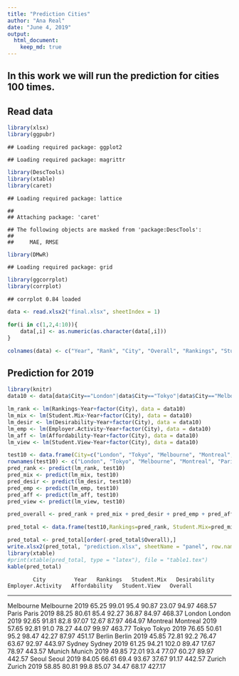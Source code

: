 ```yaml
---
title: "Prediction Cities"
author: "Ana Real"
date: "June 4, 2019"
output: 
  html_document:
    keep_md: true
---
```




## In this work we will run the prediction for cities 100 times.

## Read data


```r
library(xlsx)
library(ggpubr)
```

```
## Loading required package: ggplot2
```

```
## Loading required package: magrittr
```

```r
library(DescTools)
library(xtable)
library(caret)
```

```
## Loading required package: lattice
```

```
## 
## Attaching package: 'caret'
```

```
## The following objects are masked from 'package:DescTools':
## 
##     MAE, RMSE
```

```r
library(DMwR)
```

```
## Loading required package: grid
```

```r
library(ggcorrplot)
library(corrplot)
```

```
## corrplot 0.84 loaded
```

```r
data <- read.xlsx2("final.xlsx", sheetIndex = 1)

for(i in c(1,2,4:10)){
    data[,i] <- as.numeric(as.character(data[,i]))
}

colnames(data) <- c("Year", "Rank", "City", "Overall", "Rankings", "Student.Mix", "Desirability", "Employer.Activity", "Affordability", "Student.View")
```

## Prediction for 2019


```r
library(knitr)
data10 <- data[data$City=="London"|data$City=="Tokyo"|data$City=="Melbourne"|data$City=="Montreal"|data$City=="Paris"|data$City=="Munich"|data$City=="Berlin"|data$City=="Zurich"|data$City=="Sydney"|data$City=="Seoul",]

lm_rank <- lm(Rankings~Year+factor(City), data = data10)
lm_mix <- lm(Student.Mix~Year+factor(City), data = data10)
lm_desir <- lm(Desirability~Year+factor(City), data = data10)
lm_emp <- lm(Employer.Activity~Year+factor(City), data = data10)
lm_aff <- lm(Affordability~Year+factor(City), data = data10)
lm_view <- lm(Student.View~Year+factor(City), data = data10)

test10 <- data.frame(City=c("London", "Tokyo", "Melbourne", "Montreal", "Paris", "Munich", "Berlin", "Zurich", "Sydney", "Seoul"), Year = c(2019,2019,2019,2019,2019,2019,2019,2019,2019,2019))
rownames(test10) <- c("London", "Tokyo", "Melbourne", "Montreal", "Paris", "Munich", "Berlin", "Zurich", "Sydney", "Seoul")
pred_rank <- predict(lm_rank, test10)
pred_mix <- predict(lm_mix, test10)
pred_desir <- predict(lm_desir, test10)
pred_emp <- predict(lm_emp, test10)
pred_aff <- predict(lm_aff, test10)
pred_view <- predict(lm_view, test10)

pred_overall <- pred_rank + pred_mix + pred_desir + pred_emp + pred_aff + pred_view

pred_total <- data.frame(test10,Rankings=pred_rank, Student.Mix=pred_mix, Desirability=pred_desir, Employer.Activity=pred_emp, Affordability=pred_aff, Student.View=pred_view, Overall=pred_overall)

pred_total <- pred_total[order(-pred_total$Overall),]
write.xlsx2(pred_total, "prediction.xlsx", sheetName = "panel", row.names = FALSE)
library(xtable)
#print(xtable(pred_total, type = "latex"), file = "table1.tex")
kable(pred_total)
```

            City         Year   Rankings   Student.Mix   Desirability   Employer.Activity   Affordability   Student.View   Overall
----------  ----------  -----  ---------  ------------  -------------  ------------------  --------------  -------------  --------
Melbourne   Melbourne    2019      65.25         99.01           95.4               90.87           23.07          94.97    468.57
Paris       Paris        2019      88.25         80.61           85.4               92.27           36.87          84.97    468.37
London      London       2019      92.65         91.81           82.8               97.07           12.67          87.97    464.97
Montreal    Montreal     2019      57.65         92.81           91.0               78.27           44.07          99.97    463.77
Tokyo       Tokyo        2019      76.65         50.61           95.2               98.47           42.27          87.97    451.17
Berlin      Berlin       2019      45.85         72.81           92.2               76.47           63.67          92.97    443.97
Sydney      Sydney       2019      61.25         94.21          102.0               89.47           17.67          78.97    443.57
Munich      Munich       2019      49.85         72.01           93.4               77.07           60.27          89.97    442.57
Seoul       Seoul        2019      84.05         66.61           69.4               93.67           37.67          91.17    442.57
Zurich      Zurich       2019      58.85         80.81           99.8               85.07           34.47          68.17    427.17
